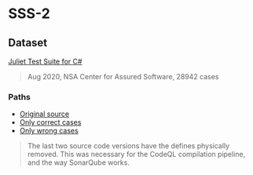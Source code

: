 # SSS-2

## Dataset

[Juliet Test Suite for C#](https://samate.nist.gov/SRD/testsuites/juliet/Juliet_Test_Suite_v1.3_for_C%23.zip)
> Aug 2020, NSA Center for Assured Software, 28942 cases

### Paths

- [Original source](Juliet_Test_Suite_v1.3_for_C#/src)
- [Only correct cases](Juliet_Test_Suite_v1.3_for_C#/src-omit-bad)
- [Only wrong cases](Juliet_Test_Suite_v1.3_for_C#/src-omit-good)
> The last two source code versions have the defines physically removed. This was necessary for the CodeQL compilation pipeline, and the way SonarQube works.
